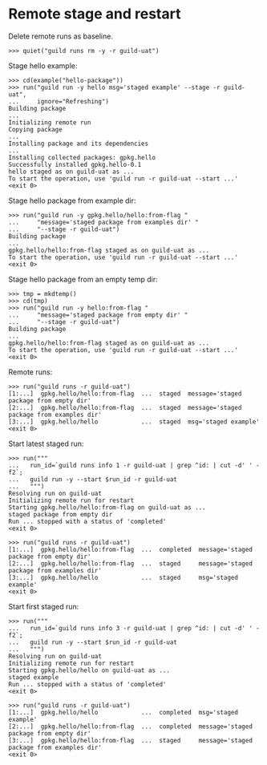 # Remote stage and restart

Delete remote runs as baseline.

    >>> quiet("guild runs rm -y -r guild-uat")

Stage hello example:

    >>> cd(example("hello-package"))
    >>> run("guild run -y hello msg='staged example' --stage -r guild-uat",
    ...     ignore="Refreshing")
    Building package
    ...
    Initializing remote run
    Copying package
    ...
    Installing package and its dependencies
    ...
    Installing collected packages: gpkg.hello
    Successfully installed gpkg.hello-0.1
    hello staged as on guild-uat as ...
    To start the operation, use 'guild run -r guild-uat --start ...'
    <exit 0>

Stage hello package from example dir:

    >>> run("guild run -y gpkg.hello/hello:from-flag "
    ...     "message='staged package from examples dir' "
    ...     "--stage -r guild-uat")
    Building package
    ...
    gpkg.hello/hello:from-flag staged as on guild-uat as ...
    To start the operation, use 'guild run -r guild-uat --start ...'
    <exit 0>

Stage hello package from an empty temp dir:

    >>> tmp = mkdtemp()
    >>> cd(tmp)
    >>> run("guild run -y hello:from-flag "
    ...     "message='staged package from empty dir' "
    ...     "--stage -r guild-uat")
    Building package
    ...
    gpkg.hello/hello:from-flag staged as on guild-uat as ...
    To start the operation, use 'guild run -r guild-uat --start ...'
    <exit 0>

Remote runs:

    >>> run("guild runs -r guild-uat")
    [1:...]  gpkg.hello/hello:from-flag  ...  staged  message='staged package from empty dir'
    [2:...]  gpkg.hello/hello:from-flag  ...  staged  message='staged package from examples dir'
    [3:...]  gpkg.hello/hello            ...  staged  msg='staged example'
    <exit 0>

Start latest staged run:

    >>> run("""
    ...   run_id=`guild runs info 1 -r guild-uat | grep ^id: | cut -d' ' -f2`;
    ...   guild run -y --start $run_id -r guild-uat
    ...   """)
    Resolving run on guild-uat
    Initializing remote run for restart
    Starting gpkg.hello/hello:from-flag on guild-uat as ...
    staged package from empty dir
    Run ... stopped with a status of 'completed'
    <exit 0>

    >>> run("guild runs -r guild-uat")
    [1:...]  gpkg.hello/hello:from-flag  ...  completed  message='staged package from empty dir'
    [2:...]  gpkg.hello/hello:from-flag  ...  staged     message='staged package from examples dir'
    [3:...]  gpkg.hello/hello            ...  staged     msg='staged example'
    <exit 0>

Start first staged run:

    >>> run("""
    ...   run_id=`guild runs info 3 -r guild-uat | grep ^id: | cut -d' ' -f2`;
    ...   guild run -y --start $run_id -r guild-uat
    ...   """)
    Resolving run on guild-uat
    Initializing remote run for restart
    Starting gpkg.hello/hello on guild-uat as ...
    staged example
    Run ... stopped with a status of 'completed'
    <exit 0>

    >>> run("guild runs -r guild-uat")
    [1:...]  gpkg.hello/hello            ...  completed  msg='staged example'
    [2:...]  gpkg.hello/hello:from-flag  ...  completed  message='staged package from empty dir'
    [3:...]  gpkg.hello/hello:from-flag  ...  staged     message='staged package from examples dir'
    <exit 0>
